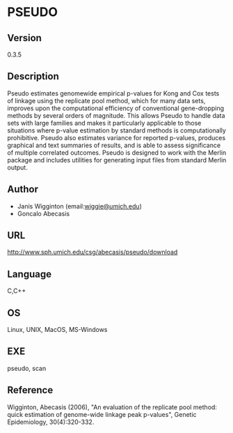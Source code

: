 # PSEUDO

## Version
0.3.5

## Description
Pseudo estimates genomewide empirical p-values for Kong and Cox tests of linkage using the replicate pool method, which for many data sets, improves upon the computational efficiency of conventional gene-dropping methods by several orders of magnitude. This allows Pseudo to handle data sets with large families and makes it particularly applicable to those situations where p-value estimation by standard methods is computationally prohibitive. Pseudo also estimates variance for reported p-values, produces graphical and text summaries of results, and is able to assess significance of multiple correlated outcomes. Pseudo is designed to work with the Merlin package and includes utilities for generating input files from standard Merlin output.

## Author
* Janis Wigginton (email:wiggie@umich.edu)
* Goncalo Abecasis

## URL
http://www.sph.umich.edu/csg/abecasis/pseudo/download

## Language
C,C++

## OS
Linux, UNIX, MacOS, MS-Windows

## EXE
pseudo, scan

## Reference
Wigginton, Abecasis (2006), "An evaluation of the replicate pool method: quick estimation of genome-wide linkage peak p-values", Genetic Epidemiology, 30(4):320-332.